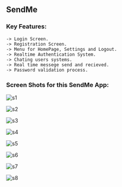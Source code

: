 ## SendMe 
### Key Features:
    -> Login Screen.
    -> Registration Screen.
    -> Menu for HomePage, Settings and Logout.
    -> Realtime Authentication System.
    -> Chating users systems.
    -> Real time messege send and recieved.
    -> Password validation process.

### Screen Shots for this SendMe App:

![s1](https://github.com/shahriar00/SendMe/assets/70763173/80473722-a9d3-48ae-bca5-948b619d5a8a)


![s2](https://github.com/shahriar00/SendMe/assets/70763173/9a78d2bd-c80c-46eb-88b0-d5a868753cd2)


![s3](https://github.com/shahriar00/SendMe/assets/70763173/c47dbbda-b398-4c79-a195-6b6ea8afcb38)


![s4](https://github.com/shahriar00/SendMe/assets/70763173/85793f0c-1837-4c7d-9d29-490e35a7889a)


![s5](https://github.com/shahriar00/SendMe/assets/70763173/886d477a-2aa6-46ec-a6eb-7897a45ed667)


![s6](https://github.com/shahriar00/SendMe/assets/70763173/1ac7cf25-2622-4415-afe7-18a68ec92d95)


![s7](https://github.com/shahriar00/SendMe/assets/70763173/1e9ac3da-eca8-4baa-8adf-c18d94725aee)


![s8](https://github.com/shahriar00/SendMe/assets/70763173/33fd5fe9-ef59-4707-9cfc-3ed8b0125f6f)



